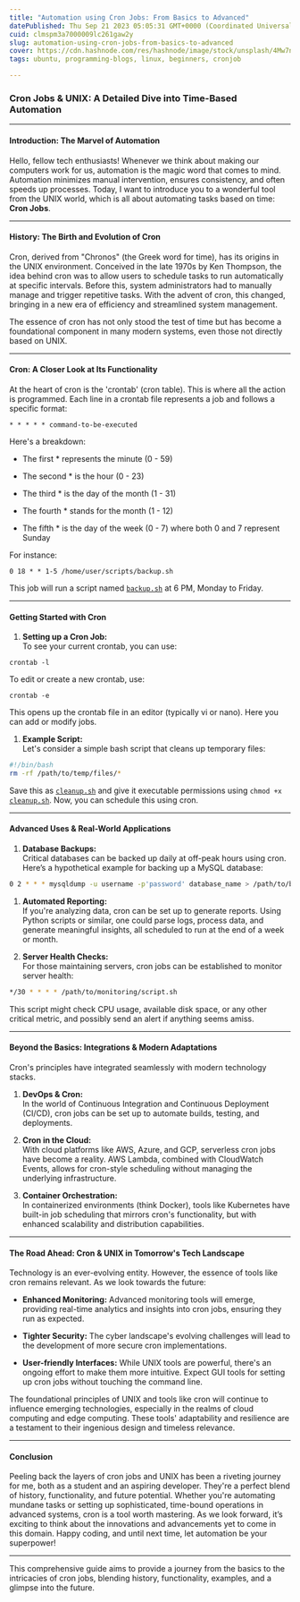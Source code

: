 ```yaml
---
title: "Automation using Cron Jobs: From Basics to Advanced"
datePublished: Thu Sep 21 2023 05:05:31 GMT+0000 (Coordinated Universal Time)
cuid: clmspm3a7000009lc261gaw2y
slug: automation-using-cron-jobs-from-basics-to-advanced
cover: https://cdn.hashnode.com/res/hashnode/image/stock/unsplash/4Mw7nkQDByk/upload/a9309b06c999d627f71073101b346442.jpeg
tags: ubuntu, programming-blogs, linux, beginners, cronjob

---
```


### **Cron Jobs & UNIX: A Detailed Dive into Time-Based Automation**

---

#### **Introduction: The Marvel of Automation**

Hello, fellow tech enthusiasts! Whenever we think about making our computers work for us, automation is the magic word that comes to mind. Automation minimizes manual intervention, ensures consistency, and often speeds up processes. Today, I want to introduce you to a wonderful tool from the UNIX world, which is all about automating tasks based on time: **Cron Jobs**.

---

#### **History: The Birth and Evolution of Cron**

Cron, derived from "Chronos" (the Greek word for time), has its origins in the UNIX environment. Conceived in the late 1970s by Ken Thompson, the idea behind cron was to allow users to schedule tasks to run automatically at specific intervals. Before this, system administrators had to manually manage and trigger repetitive tasks. With the advent of cron, this changed, bringing in a new era of efficiency and streamlined system management.

The essence of cron has not only stood the test of time but has become a foundational component in many modern systems, even those not directly based on UNIX.

---

#### **Cron: A Closer Look at Its Functionality**

At the heart of cron is the 'crontab' (cron table). This is where all the action is programmed. Each line in a crontab file represents a job and follows a specific format:

```plaintext
* * * * * command-to-be-executed
```

Here's a breakdown:

* The first \* represents the minute (0 - 59)
    
* The second \* is the hour (0 - 23)
    
* The third \* is the day of the month (1 - 31)
    
* The fourth \* stands for the month (1 - 12)
    
* The fifth \* is the day of the week (0 - 7) where both 0 and 7 represent Sunday
    

For instance:

```plaintext
0 18 * * 1-5 /home/user/scripts/backup.sh
```

This job will run a script named [`backup.sh`](http://backup.sh) at 6 PM, Monday to Friday.

---

#### **Getting Started with Cron**

1. **Setting up a Cron Job:**  
    To see your current crontab, you can use:
    

```plaintext
crontab -l
```

To edit or create a new crontab, use:

```plaintext
crontab -e
```

This opens up the crontab file in an editor (typically vi or nano). Here you can add or modify jobs.

1. **Example Script:**  
    Let's consider a simple bash script that cleans up temporary files:
    

```bash
#!/bin/bash
rm -rf /path/to/temp/files/*
```

Save this as [`cleanup.sh`](http://cleanup.sh) and give it executable permissions using `chmod +x` [`cleanup.sh`](http://cleanup.sh). Now, you can schedule this using cron.

---

#### **Advanced Uses & Real-World Applications**

1. **Database Backups:**  
    Critical databases can be backed up daily at off-peak hours using cron. Here’s a hypothetical example for backing up a MySQL database:
    

```bash
0 2 * * * mysqldump -u username -p'password' database_name > /path/to/backup/db_backup.sql
```

1. **Automated Reporting:**  
    If you're analyzing data, cron can be set up to generate reports. Using Python scripts or similar, one could parse logs, process data, and generate meaningful insights, all scheduled to run at the end of a week or month.
    
2. **Server Health Checks:**  
    For those maintaining servers, cron jobs can be established to monitor server health:
    

```bash
*/30 * * * * /path/to/monitoring/script.sh
```

This script might check CPU usage, available disk space, or any other critical metric, and possibly send an alert if anything seems amiss.

---

#### **Beyond the Basics: Integrations & Modern Adaptations**

Cron's principles have integrated seamlessly with modern technology stacks.

1. **DevOps & Cron:**  
    In the world of Continuous Integration and Continuous Deployment (CI/CD), cron jobs can be set up to automate builds, testing, and deployments.
    
2. **Cron in the Cloud:**  
    With cloud platforms like AWS, Azure, and GCP, serverless cron jobs have become a reality. AWS Lambda, combined with CloudWatch Events, allows for cron-style scheduling without managing the underlying infrastructure.
    
3. **Container Orchestration:**  
    In containerized environments (think Docker), tools like Kubernetes have built-in job scheduling that mirrors cron's functionality, but with enhanced scalability and distribution capabilities.
    

---

#### **The Road Ahead: Cron & UNIX in Tomorrow's Tech Landscape**

Technology is an ever-evolving entity. However, the essence of tools like cron remains relevant. As we look towards the future:

* **Enhanced Monitoring:** Advanced monitoring tools will emerge, providing real-time analytics and insights into cron jobs, ensuring they run as expected.
    
* **Tighter Security:** The cyber landscape's evolving challenges will lead to the development of more secure cron implementations.
    
* **User-friendly Interfaces:** While UNIX tools are powerful, there's an ongoing effort to make them more intuitive. Expect GUI tools for setting up cron jobs without touching the command line.
    

The foundational principles of UNIX and tools like cron will continue to influence emerging technologies, especially in the realms of cloud computing and edge computing. These tools' adaptability and resilience are a testament to their ingenious design and timeless relevance.

---

#### **Conclusion**

Peeling back the layers of cron jobs and UNIX has been a riveting journey for me, both as a student and an aspiring developer. They're a perfect blend of history, functionality, and future potential. Whether you're automating mundane tasks or setting up sophisticated, time-bound operations in advanced systems, cron is a tool worth mastering. As we look forward, it’s exciting to think about the innovations and advancements yet to come in this domain. Happy coding, and until next time, let automation be your superpower!

---

This comprehensive guide aims to provide a journey from the basics to the intricacies of cron jobs, blending history, functionality, examples, and a glimpse into the future.